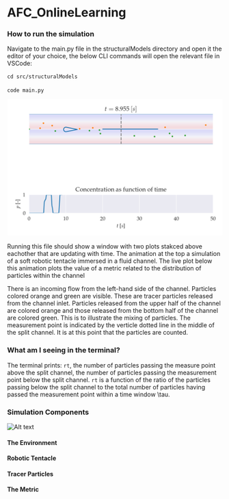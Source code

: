 # AFC_OnlineLearning

### How to run the simulation 
Navigate to the main.py file in the structuralModels directory and open it the editor of your choice, the below CLI commands will open the relevant file in VSCode: 

```
cd src/structuralModels

code main.py 
```
![Alt text](supportImages/githubexaample.png)

Running this file should show a window with two plots stakced above eachother that are updating with time. The animation at the top a simulation of a soft robotic tentacle immersed in a fluid channel. The live plot below this animation plots the value of a metric related to the distribution of particles within the channel 

There is an incoming flow from the left-hand side of the channel. Particles colored orange and green are visible. These are tracer particles released from the channel inlet. Particles released from the upper half of the channel are colored orange and those released from the bottom half of the channel are colored green. This is to illustrate the mixing of particles. The measurement point is indicated by the verticle dotted line in the middle of the split channel. It is at this point that the particles are counted. 

### What am I seeing in the terminal? 
The terminal prints: `rt`, the number of particles passing the measure point above the split channel, the number of particles passing the measurement point below the split channel. `rt` is a function of the ratio of the particles passing below the split channel to the total number of particles having passed the measurement point within a time window \tau. 

### Simulation Components 
![Alt text](susupportsupportImages/movementExampleStepResponse.gif)

####  The Environment 

#### Robotic Tentacle 

#### Tracer Particles 

#### The Metric 
